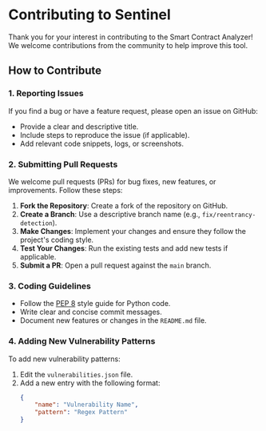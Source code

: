 # Contributing to Sentinel

Thank you for your interest in contributing to the Smart Contract Analyzer! We welcome contributions from the community to help improve this tool.

## How to Contribute

### 1. Reporting Issues
If you find a bug or have a feature request, please open an issue on GitHub:
- Provide a clear and descriptive title.
- Include steps to reproduce the issue (if applicable).
- Add relevant code snippets, logs, or screenshots.

### 2. Submitting Pull Requests
We welcome pull requests (PRs) for bug fixes, new features, or improvements. Follow these steps:

1. **Fork the Repository**: Create a fork of the repository on GitHub.
2. **Create a Branch**: Use a descriptive branch name (e.g., `fix/reentrancy-detection`).
3. **Make Changes**: Implement your changes and ensure they follow the project's coding style.
4. **Test Your Changes**: Run the existing tests and add new tests if applicable.
5. **Submit a PR**: Open a pull request against the `main` branch.

### 3. Coding Guidelines
- Follow the [PEP 8](https://www.python.org/dev/peps/pep-0008/) style guide for Python code.
- Write clear and concise commit messages.
- Document new features or changes in the `README.md` file.

### 4. Adding New Vulnerability Patterns
To add new vulnerability patterns:
1. Edit the `vulnerabilities.json` file.
2. Add a new entry with the following format:
   ```json
   {
       "name": "Vulnerability Name",
       "pattern": "Regex Pattern"
   }